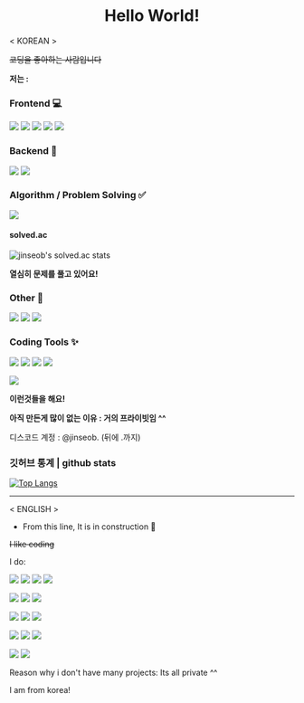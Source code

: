 
<h1 align="center">Hello World!</h1>
< KOREAN >


~~코딩을 좋아하는 사람입니다~~

**저는 :**
### Frontend 💻
<img src="https://img.shields.io/badge/Javascript-black?style=flat&logo=Javascript&logoColor=white"/> <img src="https://img.shields.io/badge/HTML-black?style=flat&logo=HTML5&logoColor=white"/> <img src="https://img.shields.io/badge/CSS-black?style=flat&logo=CSS3&logoColor=white"/> <img src="https://img.shields.io/badge/Pug-black?style=flat&logo=Pug&logoColor=white"/> <img src="https://img.shields.io/badge/React-black?style=flat&logo=React&logoColor=white"/>

### Backend 💽
<img src="https://img.shields.io/badge/Node.js-black?style=flat&logo=Node.js&logoColor=white"/>  <img src="https://img.shields.io/badge/ExpressJS-black?style=flat&logo=Express&logoColor=white"/>
### Algorithm / Problem Solving ✅
<img src="https://img.shields.io/badge/C++-black?style=flat&logo=cplusplus&logoColor=white"/>

#### solved.ac

![jinseob's solved.ac stats](https://github-readme-solvedac.hyp3rflow.vercel.app/api/?handle=jinseob)

**열심히 문제를 풀고 있어요!**

### Other 👻
<img src="https://img.shields.io/badge/Python-black?style=flat&logo=Python&logoColor=white"/> <img src="https://img.shields.io/badge/Lua-black?style=flat&logo=lua&logoColor=white"/> <img src="https://img.shields.io/badge/Discord.js-black?style=flat&logo=discord&logoColor=white"/>
### Coding Tools ✨
<img src="https://img.shields.io/badge/VSCode-black?style=flat&logo=visualstudiocode&logoColor=white"/> <img src="https://img.shields.io/badge/Roblox studio-black?style=flat&logo=robloxstudio&logoColor=white"/> <img src="https://img.shields.io/badge/XCode-black?style=flat&logo=XCode&logoColor=white"/> <img src="https://img.shields.io/badge/Git-black?style=flat&logo=Git&logoColor=white"/>



<img src="https://img.shields.io/badge/애플 조아-black?style=flat&logo=Apple&logoColor=white"/>

**이런것들을 해요!**

**아직 만든게 많이 없는 이유 : 거의 프라이빗임 ^^**

디스코드 계정 : @jinseob. (뒤에 .까지)

### 깃허브 통계 | github stats

[![Top Langs](https://github-readme-stats.vercel.app/api/top-langs/?username=jsyoon415)](https://github.com/anuraghazra/github-readme-stats)

---
< ENGLISH >
- From this line, It is in construction 🚧

~~I like coding~~

I do:

<img src="https://img.shields.io/badge/Javascript-black?style=flat&logo=Javascript&logoColor=white"/> <img src="https://img.shields.io/badge/HTML-black?style=flat&logo=HTML5&logoColor=white"/> <img src="https://img.shields.io/badge/CSS-black?style=flat&logo=CSS3&logoColor=white"/> <img src="https://img.shields.io/badge/Pug-black?style=flat&logo=Pug&logoColor=white"/>

<img src="https://img.shields.io/badge/Node.js-black?style=flat&logo=Node.js&logoColor=white"/> <img src="https://img.shields.io/badge/React-black?style=flat&logo=React&logoColor=white"/>  <img src="https://img.shields.io/badge/ExpressJS-black?style=flat&logo=Express&logoColor=white"/>


<img src="https://img.shields.io/badge/C++-black?style=flat&logo=cplusplus&logoColor=white"/> <img src="https://img.shields.io/badge/Python-black?style=flat&logo=Python&logoColor=white"/> <img src="https://img.shields.io/badge/Lua-black?style=flat&logo=lua&logoColor=white"/> 

<img src="https://img.shields.io/badge/VSCode-black?style=flat&logo=visualstudiocode&logoColor=white"/> <img src="https://img.shields.io/badge/Roblox studio-black?style=flat&logo=robloxstudio&logoColor=white"/> <img src="https://img.shields.io/badge/XCode-black?style=flat&logo=XCode&logoColor=white"/>

<img src="https://img.shields.io/badge/Discord.js-black?style=flat&logo=discord&logoColor=white"/>

<img src="https://img.shields.io/badge/I love apple-black?style=flat&logo=Apple&logoColor=white"/>

Reason why i don't have many projects: Its all private ^^

I am from korea! 


